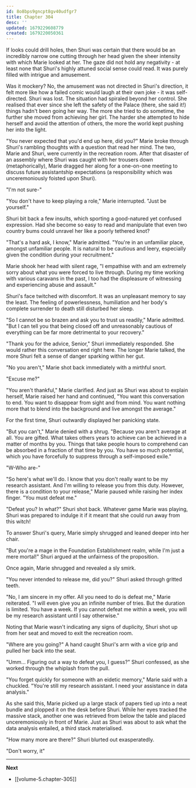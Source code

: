 ```yaml
---
id: 8o8bps9gncpt8gv40udfgr7
title: Chapter 304
desc: ''
updated: 1679229608779
created: 1679220050361
---
```


If looks could drill holes, then Shuri was certain that there would be an incredibly narrow one cutting through her head given the sheer intensity with which Marie looked at her. The gaze did not hold any negativity - at least none that Shuri's highly attuned social sense could read. It was purely filled with intrigue and amusement.

Was it mockery? No, the amusement was not directed in Shuri's direction, it felt more like how a failed comic would laugh at their own joke - it was self-directed. Shuri was lost. The situation had spiraled beyond her control. She realised that ever since she left the safety of the Palace (there, she said it!) things hadn't been going her way. The more she tried to do sometime, the further she moved from achieving her girl. The harder she attempted to hide herself and avoid the attention of others, the more the world kept pushing her into the light.

"You never expected that you'd end up here, did you?" Marie broke through Shuri's rambling thoughts with a question that read her mind. The two, Marie and Shuri, were currently in the recreation room. After that disaster of an assembly where Shuri was caught with her trousers down (metaphorically), Marie dragged her along for a one-on-one meeting to discuss future assistantship expectations (a responsibility which was unceremoniously foisted upon Shuri).

"I'm not sure-"

"You don't have to keep playing a role," Marie interrupted. "Just be yourself."

Shuri bit back a few insults, which sporting a good-natured yet confused expression. Had she become so easy to read and manipulate that even two country bums could unravel her like a poorly tethered knot? 

"That's a hard ask, I know," Marie admitted. "You're in an unfamiliar place, amongst unfamiliar people. It is natural to be cautious and leery, especially given the condition during your recruitment."

Marie shook her head with silent rage, "I empathise with and am extremely sorry about what you were forced to live through. During my time working with various caravans in the past, I too had the displeasure of witnessing and experiencing abuse and assault."

Shuri's face twitched with discomfort. It was an unpleasant memory to say the least. The feeling of powerlessness, humiliation and her body's complete surrender to death still disturbed her sleep.

"So I cannot be so brazen and ask you to trust us readily," Marie admitted. "But I can tell you that being closed off and unreasonably cautious of everything can be far more detrimental to your recovery."

"Thank you for the advice, Senior," Shuri immediately responded. She would rather this conversation end right here. The longer Marie talked, the more Shuri felt a sense of danger sparking within her gut.

"No you aren't," Marie shot back immediately with a mirthful snort.

"Excuse me?"

"You aren't thankful," Marie clarified. And just as Shuri was about to explain herself, Marie raised her hand and continued, "You want this conversation to end. You want to disappear from sight and from mind. You want nothing more that to blend into the background and live amongst the average."

For the first time, Shuri outwardly displayed her panicking state.

"But you can't," Marie denied with a shrug. "Because you aren't average at all. You are gifted. What takes others years to achieve can be achieved in a matter of months by you. Things that take people hours to comprehend can be absorbed in a fraction of that time by you. You have so much potential, which you have forcefully to suppress through a self-imposed exile."

"W-Who are-"

"So here's what we'll do. I know that you don't really want to be my research assistant. And I'm willing to release you from this duty. However, there is a condition to your release," Marie paused while raising her index finger. "You must defeat me."

"Defeat you? In what?" Shuri shot back. Whatever game Marie was playing, Shuri was prepared to indulge it if it meant that she could run away from this witch!

To answer Shuri's query, Marie simply shrugged and leaned deeper into her chair.

"But you're a mage in the Foundation Establishment realm, while I'm just a mere mortal!" Shuri argued at the unfairness of the proposition.

Once again, Marie shrugged and revealed a sly smirk.

"You never intended to release me, did you?" Shuri asked through gritted teeth.

"No, I am sincere in my offer. All you need to do is defeat me," Marie reiterated. "I will even give you an infinite number of tries. But the duration is limited. You have a week. If you cannot defeat me within a week, you will be my research assistant until I say otherwise."

Noting that Marie wasn't indicating any signs of duplicity, Shuri shot up from her seat and moved to exit the recreation room.

"Where are you going?" A hand caught Shuri's arm with a vice grip and pulled her back into the seat.

"Umm... Figuring out a way to defeat you, I guess?" Shuri confessed, as she worked through the whiplash from the pull.

"You forget quickly for someone with an eidetic memory," Marie said with a chuckled. "You're still my research assistant. I need your assistance in data analysis."

As she said this, Marie picked up a large stack of papers tied up into a neat bundle and plopped it on the desk before Shuri. While her eyes tracked the massive stack, another one was retrieved from below the table and placed unceremoniously in front of Marie. Just as Shuri was about to ask what the data analysis entailed, a third stack materialised.

"How many more are there?" Shuri blurted out exasperatedly.

"Don't worry, it"

____

**Next**
* [[volume-5.chapter-305]]